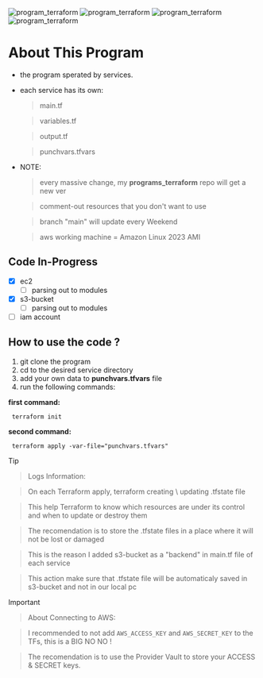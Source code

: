 ![program_terraform](https://img.shields.io/badge/WORKING%20MACHINES-Ubuntu%20&%20Manjaro-purple)
![program_terraform](https://img.shields.io/badge/PROGRAM_TERRAFORM%20VERSION-1.0.2-purple)
![program_terraform](https://img.shields.io/badge/CHANGELOG%20STATUS-%20Added-purple)
![program_terraform](https://img.shields.io/badge/PROVIDER%20-AWS-purple)


# About This Program
- the program sperated by services.
- each service has its own:
	> main.tf

	> variables.tf 

	> output.tf

	> punchvars.tfvars

- NOTE:   
	> every massive change, my **programs_terraform** repo will get a new ver

	> comment-out resources that you don't want to use

	> branch "main" will update every Weekend

	> aws working machine = Amazon Linux 2023 AMI

## Code In-Progress
- [x] ec2
	- [ ] parsing out to modules
- [x] s3-bucket
	- [ ] parsing out to modules
- [ ] iam account

## How to use the code ?
1. git clone the program
2. cd to the desired service directory
3. add your own data to **punchvars.tfvars** file
4. run the following commands:
	
**first command:**
```
 terraform init
```

**second command:** 
```
 terraform apply -var-file="punchvars.tfvars"
```

> [!TIP]
> 
>> Logs Information:
>
>> On each Terraform apply, terraform creating \ updating .tfstate file
> 
>> This help Terraform to know which resources are under its control and when to update or destroy them
> 
>> The recomendation is to store the .tfstate files in a place where it will not be lost or damaged
>
>> This is the reason I added s3-bucket as a "backend" in main.tf file of each service
>
>> This action make sure that .tfstate file will be automaticaly saved in s3-bucket and not in our local pc



> [!IMPORTANT]
>
>> About Connecting to AWS:
>
>
>> I recommended to not add `AWS_ACCESS_KEY` and `AWS_SECRET_KEY` to the TFs, this is a BIG NO NO !
>
>> The recomendation is to use the Provider Vault to store your ACCESS & SECRET keys.

